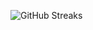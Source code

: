 ![GitHub Streaks](https://github-streaks-mqc9.onrender.com/streak/happilli/image?theme=midnight&cache_bust=1743835173&lang=ja)
